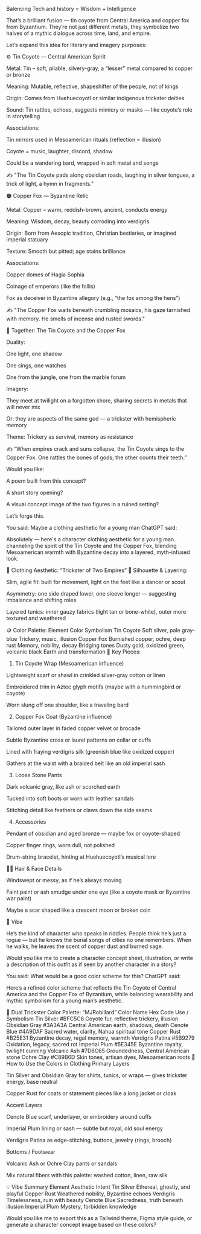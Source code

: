 Balencing Tech and history = Wisdom + Intelligence

That’s a brilliant fusion — tin coyote from Central America and copper fox from Byzantium. They’re not just different metals, they symbolize two halves of a mythic dialogue across time, land, and empire.

Let’s expand this idea for literary and imagery purposes:

⚙️ Tin Coyote — Central American Spirit

Metal: Tin – soft, pliable, silvery-gray, a “lesser” metal compared to copper or bronze

Meaning: Mutable, reflective, shapeshifter of the people, not of kings

Origin: Comes from Huehuecoyotl or similar indigenous trickster deities

Sound: Tin rattles, echoes, suggests mimicry or masks — like coyote’s role in storytelling

Associations:

Tin mirrors used in Mesoamerican rituals (reflection = illusion)

Coyote = music, laughter, discord, shadow

Could be a wandering bard, wrapped in soft metal and songs

✍️ "The Tin Coyote pads along obsidian roads, laughing in silver tongues, a trick of light, a hymn in fragments."

🟠 Copper Fox — Byzantine Relic

Metal: Copper – warm, reddish-brown, ancient, conducts energy

Meaning: Wisdom, decay, beauty corroding into verdigris

Origin: Born from Aesopic tradition, Christian bestiaries, or imagined imperial statuary

Texture: Smooth but pitted; age stains brilliance

Associations:

Copper domes of Hagia Sophia

Coinage of emperors (like the follis)

Fox as deceiver in Byzantine allegory (e.g., “the fox among the hens”)

✍️ "The Copper Fox waits beneath crumbling mosaics, his gaze tarnished with memory. He smells of incense and rusted swords."

🔗 Together: The Tin Coyote and the Copper Fox

Duality:

One light, one shadow

One sings, one watches

One from the jungle, one from the marble forum

Imagery:

They meet at twilight on a forgotten shore, sharing secrets in metals that will never mix

Or: they are aspects of the same god — a trickster with hemispheric memory

Theme: Trickery as survival, memory as resistance

✍️ “When empires crack and suns collapse, the Tin Coyote sings to the Copper Fox. One rattles the bones of gods; the other counts their teeth.”

Would you like:

A poem built from this concept?

A short story opening?

A visual concept image of the two figures in a ruined setting?

Let’s forge this.

You said:
Maybe a clothing aesthetic for a young man
ChatGPT said:

Absolutely — here's a character clothing aesthetic for a young man channeling the spirit of the Tin Coyote and the Copper Fox, blending Mesoamerican warmth with Byzantine decay into a layered, myth-infused look.

🧥 Clothing Aesthetic: “Trickster of Two Empires”
🔩 Silhouette & Layering:

Slim, agile fit: built for movement, light on the feet like a dancer or scout

Asymmetry: one side draped lower, one sleeve longer — suggesting imbalance and shifting roles

Layered tunics: inner gauzy fabrics (light tan or bone-white), outer more textured and weathered

🪙 Color Palette:
Element	Color	Symbolism
Tin Coyote	Soft silver, pale gray-blue	Trickery, music, illusion
Copper Fox	Burnished copper, ochre, deep rust	Memory, nobility, decay
Bridging tones	Dusty gold, oxidized green, volcanic black	Earth and transformation
🧣 Key Pieces:
1. Tin Coyote Wrap (Mesoamerican influence)

Lightweight scarf or shawl in crinkled silver-gray cotton or linen

Embroidered trim in Aztec glyph motifs (maybe with a hummingbird or coyote)

Worn slung off one shoulder, like a traveling bard

2. Copper Fox Coat (Byzantine influence)

Tailored outer layer in faded copper velvet or brocade

Subtle Byzantine cross or laurel patterns on collar or cuffs

Lined with fraying verdigris silk (greenish blue like oxidized copper)

Gathers at the waist with a braided belt like an old imperial sash

3. Loose Stone Pants

Dark volcanic gray, like ash or scorched earth

Tucked into soft boots or worn with leather sandals

Stitching detail like feathers or claws down the side seams

4. Accessories

Pendant of obsidian and aged bronze — maybe fox or coyote-shaped

Copper finger rings, worn dull, not polished

Drum-string bracelet, hinting at Huehuecoyotl’s musical lore

💇‍♂️ Hair & Face Details

Windswept or messy, as if he’s always moving

Faint paint or ash smudge under one eye (like a coyote mask or Byzantine war paint)

Maybe a scar shaped like a crescent moon or broken coin

🐾 Vibe

He’s the kind of character who speaks in riddles. People think he’s just a rogue — but he knows the burial songs of cities no one remembers. When he walks, he leaves the scent of copper dust and burned sage.

Would you like me to create a character concept sheet, illustration, or write a description of this outfit as if seen by another character in a story?

You said:
What would be a good color scheme for this? 
ChatGPT said:

Here’s a refined color scheme that reflects the Tin Coyote of Central America and the Copper Fox of Byzantium, while balancing wearability and mythic symbolism for a young man’s aesthetic.

🎨 Dual Trickster Color Palette: “MJRobillard”
Color Name	Hex Code	Use / Symbolism
Tin Silver	#BFC5C6	Coyote fur, reflective trickery, illusion
Obsidian Gray	#3A3A3A	Central American earth, shadows, death
Cenote Blue	#4A9DAF	Sacred water, clarity, Nahua spiritual tone
Copper Rust	#B25E31	Byzantine decay, regal memory, warmth
Verdigris Patina	#5B9279	Oxidation, legacy, sacred rot
Imperial Plum	#5E345E	Byzantine royalty, twilight cunning
Volcanic Ash	#7D6C65	Groundedness, Central American stone
Ochre Clay	#C89B6D	Skin tones, artisan dyes, Mesoamerican roots
🎽 How to Use the Colors in Clothing
Primary Layers

Tin Silver and Obsidian Gray for shirts, tunics, or wraps — gives trickster energy, base neutral

Copper Rust for coats or statement pieces like a long jacket or cloak

Accent Layers

Cenote Blue scarf, underlayer, or embroidery around cuffs

Imperial Plum lining or sash — subtle but royal, old soul energy

Verdigris Patina as edge-stitching, buttons, jewelry (rings, brooch)

Bottoms / Footwear

Volcanic Ash or Ochre Clay pants or sandals

Mix natural fibers with this palette: washed cotton, linen, raw silk

💡 Vibe Summary
Element	Aesthetic Intent
Tin Silver	Ethereal, ghostly, and playful
Copper Rust	Weathered nobility, Byzantine echoes
Verdigris	Timelessness, ruin with beauty
Cenote Blue	Sacredness, truth beneath illusion
Imperial Plum	Mystery, forbidden knowledge

Would you like me to export this as a Tailwind theme, Figma style guide, or generate a character concept image based on these colors?